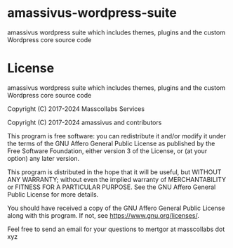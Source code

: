 # amassivus-wordpress-suite

amassivus wordpress suite which includes themes, plugins and the custom Wordpress core source code

# License

amassivus wordpress suite which includes themes, plugins and the custom Wordpress core source code

Copyright (C) 2017-2024 Masscollabs Services

Copyright (C) 2017-2024 amassivus and contributors

This program is free software: you can redistribute it and/or modify
it under the terms of the GNU Affero General Public License as published
by the Free Software Foundation, either version 3 of the License, or
(at your option) any later version.

This program is distributed in the hope that it will be useful,
but WITHOUT ANY WARRANTY; without even the implied warranty of
MERCHANTABILITY or FITNESS FOR A PARTICULAR PURPOSE.  See the
GNU Affero General Public License for more details.

You should have received a copy of the GNU Affero General Public License
along with this program.  If not, see <https://www.gnu.org/licenses/>.

Feel free to send an email for your questions to mertgor at masscollabs dot xyz
